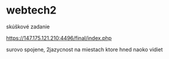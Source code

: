 # webtech2
skúškové zadanie

https://147.175.121.210:4496/final/index.php

surovo spojene, 2jazycnost na miestach ktore hned naoko vidiet
